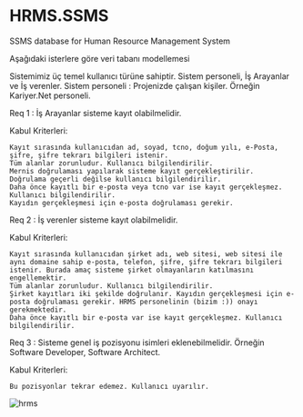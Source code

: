 # HRMS.SSMS
SSMS database for Human Resource Management System 



Aşağıdaki isterlere göre veri tabanı modellemesi 

Sistemimiz üç temel kullanıcı türüne sahiptir. Sistem personeli, İş Arayanlar ve İş verenler. Sistem personeli : Projenizde çalışan kişiler. Örneğin Kariyer.Net personeli.


Req 1 : İş Arayanlar sisteme kayıt olabilmelidir.

Kabul Kriterleri:

    Kayıt sırasında kullanıcıdan ad, soyad, tcno, doğum yılı, e-Posta, şifre, şifre tekrarı bilgileri istenir.
    Tüm alanlar zorunludur. Kullanıcı bilgilendirilir.
    Mernis doğrulaması yapılarak sisteme kayıt gerçekleştirilir.
    Doğrulama geçerli değilse kullanıcı bilgilendirilir.
    Daha önce kayıtlı bir e-posta veya tcno var ise kayıt gerçekleşmez. Kullanıcı bilgilendirilir.
    Kayıdın gerçekleşmesi için e-posta doğrulaması gerekir.

Req 2 : İş verenler sisteme kayıt olabilmelidir.

Kabul Kriterleri:

    Kayıt sırasında kullanıcıdan şirket adı, web sitesi, web sitesi ile aynı domaine sahip e-posta, telefon, şifre, şifre tekrarı bilgileri istenir. Burada amaç sisteme şirket olmayanların katılmasını engellemektir.
    Tüm alanlar zorunludur. Kullanıcı bilgilendirilir.
    Şirket kayıtları iki şekilde doğrulanır. Kayıdın gerçekleşmesi için e-posta doğrulaması gerekir. HRMS personelinin (bizim :)) onayı gerekmektedir.
    Daha önce kayıtlı bir e-posta var ise kayıt gerçekleşmez. Kullanıcı bilgilendirilir.

Req 3 : Sisteme genel iş pozisyonu isimleri eklenebilmelidir. Örneğin Software Developer, Software Architect.

Kabul Kriterleri:

    Bu pozisyonlar tekrar edemez. Kullanıcı uyarılır.
    
   ![hrms](https://user-images.githubusercontent.com/83344740/119234414-76c23800-bb36-11eb-828e-4226692ea2c5.png)
    

    
    
    
    


